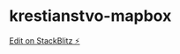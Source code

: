 # krestianstvo-mapbox

[Edit on StackBlitz ⚡️](https://stackblitz.com/edit/solidjs-templates-fg31sb)